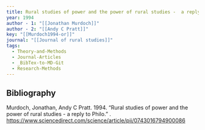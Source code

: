 ```yaml
---
title: Rural studies of power and the power of rural studies -  a reply to Philo
year: 1994
author - 1: "[[Jonathan Murdoch]]"
author - 2: "[[Andy C Pratt]]"
key: "[[Murdoch1994-or]]"
journal: "[[Journal of rural studies]]"
tags:
  - Theory-and-Methods
  - Journal-Articles
  - _BibTex-to-MD-Git
  - Research-Methods
---
```


## Bibliography
Murdoch, Jonathan, Andy C Pratt. 1994. “Rural studies of power and the power of rural studies -  a reply to Philo.” . https://www.sciencedirect.com/science/article/pii/0743016794900086